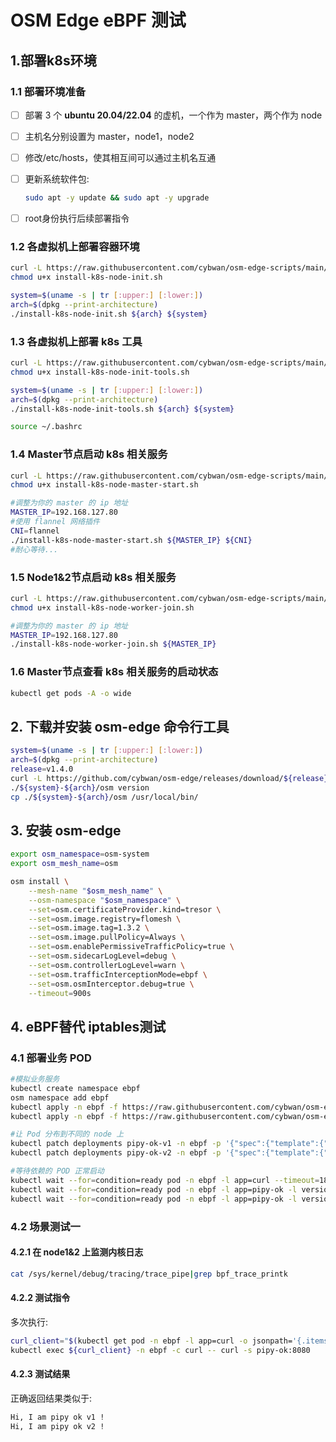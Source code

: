 

# OSM Edge eBPF 测试

## 1.部署k8s环境

### 1.1 部署环境准备

- [ ] 部署 3 个 **ubuntu 20.04/22.04** 的虚机，一个作为 master，两个作为 node

- [ ] 主机名分别设置为 master，node1，node2

- [ ] 修改/etc/hosts，使其相互间可以通过主机名互通

- [ ] 更新系统软件包: 

  ```bash
  sudo apt -y update && sudo apt -y upgrade
  ```

- [ ] root身份执行后续部署指令

### 1.2 各虚拟机上部署容器环境

```bash
curl -L https://raw.githubusercontent.com/cybwan/osm-edge-scripts/main/scripts/install-k8s-node-init.sh -O
chmod u+x install-k8s-node-init.sh

system=$(uname -s | tr [:upper:] [:lower:])
arch=$(dpkg --print-architecture)
./install-k8s-node-init.sh ${arch} ${system}
```

### 1.3 各虚拟机上部署 k8s 工具

```bash
curl -L https://raw.githubusercontent.com/cybwan/osm-edge-scripts/main/scripts/install-k8s-node-init-tools.sh -O
chmod u+x install-k8s-node-init-tools.sh

system=$(uname -s | tr [:upper:] [:lower:])
arch=$(dpkg --print-architecture)
./install-k8s-node-init-tools.sh ${arch} ${system}

source ~/.bashrc 
```

### 1.4 Master节点启动 k8s 相关服务

```bash
curl -L https://raw.githubusercontent.com/cybwan/osm-edge-scripts/main/scripts/install-k8s-node-master-start.sh -O
chmod u+x install-k8s-node-master-start.sh

#调整为你的 master 的 ip 地址
MASTER_IP=192.168.127.80
#使用 flannel 网络插件
CNI=flannel
./install-k8s-node-master-start.sh ${MASTER_IP} ${CNI}
#耐心等待...
```

### 1.5 Node1&2节点启动 k8s 相关服务

```bash
curl -L https://raw.githubusercontent.com/cybwan/osm-edge-scripts/main/scripts/install-k8s-node-worker-join.sh -O
chmod u+x install-k8s-node-worker-join.sh

#调整为你的 master 的 ip 地址
MASTER_IP=192.168.127.80
./install-k8s-node-worker-join.sh ${MASTER_IP}
```

### 1.6 Master节点查看 k8s 相关服务的启动状态

```bash
kubectl get pods -A -o wide
```

## 2. 下载并安装 osm-edge 命令行工具

```bash
system=$(uname -s | tr [:upper:] [:lower:])
arch=$(dpkg --print-architecture)
release=v1.4.0
curl -L https://github.com/cybwan/osm-edge/releases/download/${release}/osm-edge-${release}-${system}-${arch}.tar.gz | tar -vxzf -
./${system}-${arch}/osm version
cp ./${system}-${arch}/osm /usr/local/bin/
```

## 3. 安装 osm-edge

```bash
export osm_namespace=osm-system 
export osm_mesh_name=osm 

osm install \
    --mesh-name "$osm_mesh_name" \
    --osm-namespace "$osm_namespace" \
    --set=osm.certificateProvider.kind=tresor \
    --set=osm.image.registry=flomesh \
    --set=osm.image.tag=1.3.2 \
    --set=osm.image.pullPolicy=Always \
    --set=osm.enablePermissiveTrafficPolicy=true \
    --set=osm.sidecarLogLevel=debug \
    --set=osm.controllerLogLevel=warn \
    --set=osm.trafficInterceptionMode=ebpf \
    --set=osm.osmInterceptor.debug=true \
    --timeout=900s
```

## 4. eBPF替代 iptables测试

### 4.1 部署业务 POD

```bash
#模拟业务服务
kubectl create namespace ebpf
osm namespace add ebpf
kubectl apply -n ebpf -f https://raw.githubusercontent.com/cybwan/osm-edge-start-demo/main/demo/interceptor/curl.yaml
kubectl apply -n ebpf -f https://raw.githubusercontent.com/cybwan/osm-edge-start-demo/main/demo/interceptor/pipy-ok.yaml

#让 Pod 分布到不同的 node 上
kubectl patch deployments pipy-ok-v1 -n ebpf -p '{"spec":{"template":{"spec":{"nodeName":"node1"}}}}'
kubectl patch deployments pipy-ok-v2 -n ebpf -p '{"spec":{"template":{"spec":{"nodeName":"node2"}}}}'

#等待依赖的 POD 正常启动
kubectl wait --for=condition=ready pod -n ebpf -l app=curl --timeout=180s
kubectl wait --for=condition=ready pod -n ebpf -l app=pipy-ok -l version=v1 --timeout=180s
kubectl wait --for=condition=ready pod -n ebpf -l app=pipy-ok -l version=v2 --timeout=180s
```

### 4.2 场景测试一

#### 4.2.1 在 node1&2 上监测内核日志

```bash
cat /sys/kernel/debug/tracing/trace_pipe|grep bpf_trace_printk
```

#### 4.2.2 测试指令

多次执行:

```bash
curl_client="$(kubectl get pod -n ebpf -l app=curl -o jsonpath='{.items[0].metadata.name}')"
kubectl exec ${curl_client} -n ebpf -c curl -- curl -s pipy-ok:8080
```

#### 4.2.3 测试结果

正确返回结果类似于:

```bash
Hi, I am pipy ok v1 !
Hi, I am pipy ok v2 !
```

